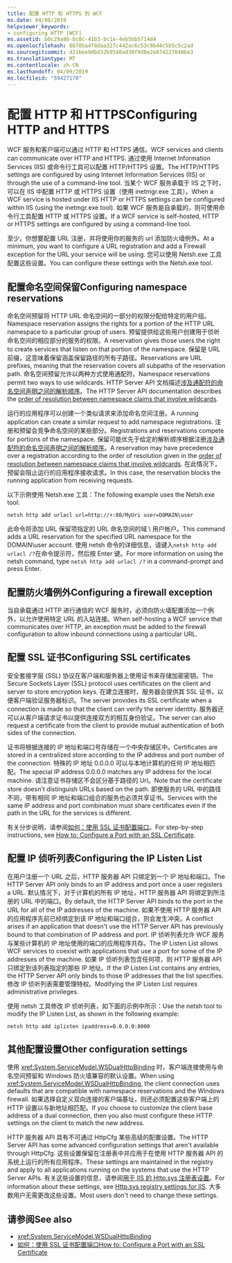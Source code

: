 ```yaml
---
title: 配置 HTTP 和 HTTPS 的 WCF
ms.date: 04/08/2019
helpviewer_keywords:
- configuring HTTP [WCF]
ms.assetid: b0c29a86-bc0c-41b3-bc1e-4eb5bb5714d4
ms.openlocfilehash: 86705a4f8daa327c442ac6c53c9b44c5b5c5c2ad
ms.sourcegitcommit: d21bee9dbd32b9540ad30f9d0e2e874227040be3
ms.translationtype: MT
ms.contentlocale: zh-CN
ms.lasthandoff: 04/09/2019
ms.locfileid: "59427170"
---
```

# <a name="configuring-http-and-https"></a><span data-ttu-id="96809-102">配置 HTTP 和 HTTPS</span><span class="sxs-lookup"><span data-stu-id="96809-102">Configuring HTTP and HTTPS</span></span>

<span data-ttu-id="96809-103">WCF 服务和客户端可以通过 HTTP 和 HTTPS 通信。</span><span class="sxs-lookup"><span data-stu-id="96809-103">WCF services and clients can communicate over HTTP and HTTPS.</span></span> <span data-ttu-id="96809-104">通过使用 Internet Information Services (IIS) 或命令行工具可以配置 HTTP/HTTPS 设置。</span><span class="sxs-lookup"><span data-stu-id="96809-104">The HTTP/HTTPS settings are configured by using Internet Information Services (IIS) or through the use of a command-line tool.</span></span> <span data-ttu-id="96809-105">当某个 WCF 服务承载于 IIS 之下时，可以在 IIS 中配置 HTTP 或 HTTPS 设置（使用 inetmgr.exe 工具）。</span><span class="sxs-lookup"><span data-stu-id="96809-105">When a WCF service is hosted under IIS HTTP or HTTPS settings can be configured within IIS (using the inetmgr.exe tool).</span></span> <span data-ttu-id="96809-106">如果 WCF 服务是自承载的，则可使用命令行工具配置 HTTP 或 HTTPS 设置。</span><span class="sxs-lookup"><span data-stu-id="96809-106">If a WCF service is self-hosted, HTTP or HTTPS settings are configured by using a command-line tool.</span></span>

<span data-ttu-id="96809-107">至少，你想要配置 URL 注册，并将使用你的服务的 url 添加防火墙例外。</span><span class="sxs-lookup"><span data-stu-id="96809-107">At a minimum, you want to configure a URL registration and add a Firewall exception for the URL your service will be using.</span></span> <span data-ttu-id="96809-108">您可以使用 Netsh.exe 工具配置这些设置。</span><span class="sxs-lookup"><span data-stu-id="96809-108">You can configure these settings with the Netsh.exe tool.</span></span>

## <a name="configuring-namespace-reservations"></a><span data-ttu-id="96809-109">配置命名空间保留</span><span class="sxs-lookup"><span data-stu-id="96809-109">Configuring namespace reservations</span></span>

<span data-ttu-id="96809-110">命名空间预留将 HTTP URL 命名空间的一部分的权限分配给特定的用户组。</span><span class="sxs-lookup"><span data-stu-id="96809-110">Namespace reservation assigns the rights for a portion of the HTTP URL namespace to a particular group of users.</span></span> <span data-ttu-id="96809-111">预留提供给这些用户创建用于侦听命名空间的相应部分的服务的权限。</span><span class="sxs-lookup"><span data-stu-id="96809-111">A reservation gives those users the right to create services that listen on that portion of the namespace.</span></span> <span data-ttu-id="96809-112">保留是 URL 前缀，这意味着保留涵盖保留路径的所有子路径。</span><span class="sxs-lookup"><span data-stu-id="96809-112">Reservations are URL prefixes, meaning that the reservation covers all subpaths of the reservation path.</span></span> <span data-ttu-id="96809-113">命名空间预留允许以两种方式使用通配符。</span><span class="sxs-lookup"><span data-stu-id="96809-113">Namespace reservations permit two ways to use wildcards.</span></span> <span data-ttu-id="96809-114">HTTP Server API 文档描述[涉及通配符的命名空间声明之间的解析顺序](/windows/desktop/Http/routing-incoming-requests)。</span><span class="sxs-lookup"><span data-stu-id="96809-114">The HTTP Server API documentation describes the [order of resolution between namespace claims that involve wildcards](/windows/desktop/Http/routing-incoming-requests).</span></span>

<span data-ttu-id="96809-115">运行的应用程序可以创建一个类似请求来添加命名空间注册。</span><span class="sxs-lookup"><span data-stu-id="96809-115">A running application can create a similar request to add namespace registrations.</span></span> <span data-ttu-id="96809-116">注册和预留会竞争命名空间的某些部分。</span><span class="sxs-lookup"><span data-stu-id="96809-116">Registrations and reservations compete for portions of the namespace.</span></span> <span data-ttu-id="96809-117">保留可能优先于给定的解析顺序根据注册[涉及通配符的命名空间声明之间的解析顺序](/windows/desktop/Http/routing-incoming-requests)。</span><span class="sxs-lookup"><span data-stu-id="96809-117">A reservation may have precedence over a registration according to the order of resolution given in the [order of resolution between namespace claims that involve wildcards](/windows/desktop/Http/routing-incoming-requests).</span></span> <span data-ttu-id="96809-118">在此情况下，预留会阻止运行的应用程序接收请求。</span><span class="sxs-lookup"><span data-stu-id="96809-118">In this case, the reservation blocks the running application from receiving requests.</span></span>

<span data-ttu-id="96809-119">以下示例使用 Netsh.exe 工具：</span><span class="sxs-lookup"><span data-stu-id="96809-119">The following example uses the Netsh.exe tool:</span></span>

```console
netsh http add urlacl url=http://+:80/MyUri user=DOMAIN\user
```

<span data-ttu-id="96809-120">此命令将添加 URL 保留项指定的 URL 命名空间的域 \ 用户帐户。</span><span class="sxs-lookup"><span data-stu-id="96809-120">This command adds a URL reservation for the specified URL namespace for the DOMAIN\user account.</span></span> <span data-ttu-id="96809-121">使用 netsh 命令的详细信息，请键入`netsh http add urlacl /?`在命令提示符，然后按 Enter 键。</span><span class="sxs-lookup"><span data-stu-id="96809-121">For more information on using the netsh command, type `netsh http add urlacl /?` in a command-prompt and press Enter.</span></span>

## <a name="configuring-a-firewall-exception"></a><span data-ttu-id="96809-122">配置防火墙例外</span><span class="sxs-lookup"><span data-stu-id="96809-122">Configuring a firewall exception</span></span>

<span data-ttu-id="96809-123">当自承载通过 HTTP 进行通信的 WCF 服务时，必须向防火墙配置添加一个例外，以允许使用特定 URL 的入站连接。</span><span class="sxs-lookup"><span data-stu-id="96809-123">When self-hosting a WCF service that communicates over HTTP, an exception must be added to the firewall configuration to allow inbound connections using a particular URL.</span></span>

## <a name="configuring-ssl-certificates"></a><span data-ttu-id="96809-124">配置 SSL 证书</span><span class="sxs-lookup"><span data-stu-id="96809-124">Configuring SSL certificates</span></span>

<span data-ttu-id="96809-125">安全套接字层 (SSL) 协议在客户端和服务器上使用证书来存储加密密钥。</span><span class="sxs-lookup"><span data-stu-id="96809-125">The Secure Sockets Layer (SSL) protocol uses certificates on the client and server to store encryption keys.</span></span> <span data-ttu-id="96809-126">在建立连接时，服务器会提供其 SSL 证书，以便客户端验证服务器标识。</span><span class="sxs-lookup"><span data-stu-id="96809-126">The server provides its SSL certificate when a connection is made so that the client can verify the server identity.</span></span> <span data-ttu-id="96809-127">服务器还可以从客户端请求证书以提供连接双方的相互身份验证。</span><span class="sxs-lookup"><span data-stu-id="96809-127">The server can also request a certificate from the client to provide mutual authentication of both sides of the connection.</span></span>

<span data-ttu-id="96809-128">证书将根据连接的 IP 地址和端口号存储在一个中央存储区中。</span><span class="sxs-lookup"><span data-stu-id="96809-128">Certificates are stored in a centralized store according to the IP address and port number of the connection.</span></span> <span data-ttu-id="96809-129">特殊的 IP 地址 0.0.0.0 可以与本地计算机的任何 IP 地址相匹配。</span><span class="sxs-lookup"><span data-stu-id="96809-129">The special IP address 0.0.0.0 matches any IP address for the local machine.</span></span> <span data-ttu-id="96809-130">请注意证书存储区不会区分基于路径的 Url。</span><span class="sxs-lookup"><span data-stu-id="96809-130">Note that the certificate store doesn't distinguish URLs based on the path.</span></span> <span data-ttu-id="96809-131">即使服务的 URL 中的路径不同，带有相同 IP 地址和端口组合的服务也必须共享证书。</span><span class="sxs-lookup"><span data-stu-id="96809-131">Services with the same IP address and port combination must share certificates even if the path in the URL for the services is different.</span></span>

<span data-ttu-id="96809-132">有关分步说明，请参阅[如何：使用 SSL 证书配置端口](how-to-configure-a-port-with-an-ssl-certificate.md)。</span><span class="sxs-lookup"><span data-stu-id="96809-132">For step-by-step instructions, see [How to: Configure a Port with an SSL Certificate](how-to-configure-a-port-with-an-ssl-certificate.md).</span></span>

## <a name="configuring-the-ip-listen-list"></a><span data-ttu-id="96809-133">配置 IP 侦听列表</span><span class="sxs-lookup"><span data-stu-id="96809-133">Configuring the IP Listen List</span></span>

<span data-ttu-id="96809-134">在用户注册一个 URL 之后，HTTP 服务器 API 只绑定到一个 IP 地址和端口。</span><span class="sxs-lookup"><span data-stu-id="96809-134">The HTTP Server API only binds to an IP address and port once a user registers a URL.</span></span> <span data-ttu-id="96809-135">默认情况下，对于计算机的所有 IP 地址，HTTP 服务器 API 将绑定到所注册的 URL 中的端口。</span><span class="sxs-lookup"><span data-stu-id="96809-135">By default, the HTTP Server API binds to the port in the URL for all of the IP addresses of the machine.</span></span> <span data-ttu-id="96809-136">如果不使用 HTTP 服务器 API 的应用程序先前已经绑定到该 IP 地址和端口组合，则会发生冲突。</span><span class="sxs-lookup"><span data-stu-id="96809-136">A conflict arises if an application that doesn't use the HTTP Server API has previously bound to that combination of IP address and port.</span></span> <span data-ttu-id="96809-137">IP 侦听列表允许 WCF 服务与某些计算机的 IP 地址使用的端口的应用程序共存。</span><span class="sxs-lookup"><span data-stu-id="96809-137">The IP Listen List allows WCF services to coexist with applications that use a port for some of the IP addresses of the machine.</span></span> <span data-ttu-id="96809-138">如果 IP 侦听列表包含任何项，则 HTTP 服务器 API 只绑定到该列表指定的那些 IP 地址。</span><span class="sxs-lookup"><span data-stu-id="96809-138">If the IP Listen List contains any entries, the HTTP Server API only binds to those IP addresses that the list specifies.</span></span> <span data-ttu-id="96809-139">修改 IP 侦听列表需要管理特权。</span><span class="sxs-lookup"><span data-stu-id="96809-139">Modifying the IP Listen List requires administrative privileges.</span></span>

<span data-ttu-id="96809-140">使用 netsh 工具修改 IP 侦听列表，如下面的示例中所示：</span><span class="sxs-lookup"><span data-stu-id="96809-140">Use the netsh tool to modify the IP Listen List, as shown in the following example:</span></span>

```console
netsh http add iplisten ipaddress=0.0.0.0:8000
```

## <a name="other-configuration-settings"></a><span data-ttu-id="96809-141">其他配置设置</span><span class="sxs-lookup"><span data-stu-id="96809-141">Other configuration settings</span></span>

<span data-ttu-id="96809-142">使用 <xref:System.ServiceModel.WSDualHttpBinding> 时，客户端连接使用与命名空间预留和 Windows 防火墙兼容的默认设置。</span><span class="sxs-lookup"><span data-stu-id="96809-142">When using <xref:System.ServiceModel.WSDualHttpBinding>, the client connection uses defaults that are compatible with namespace reservations and the Windows firewall.</span></span> <span data-ttu-id="96809-143">如果选择自定义双向连接的客户端基址，则还必须配置这些客户端上的 HTTP 设置以与新地址相匹配。</span><span class="sxs-lookup"><span data-stu-id="96809-143">If you choose to customize the client base address of a dual connection, then you also must configure these HTTP settings on the client to match the new address.</span></span>

<span data-ttu-id="96809-144">HTTP 服务器 API 具有不可通过 HttpCfg 某些高级的配置设置。</span><span class="sxs-lookup"><span data-stu-id="96809-144">The HTTP Server API has some advanced configuration settings that aren't available through HttpCfg.</span></span> <span data-ttu-id="96809-145">这些设置保留在注册表中并应用于在使用 HTTP 服务器 API 的系统上运行的所有应用程序。</span><span class="sxs-lookup"><span data-stu-id="96809-145">These settings are maintained in the registry and apply to all applications running on the systems that use the HTTP Server APIs.</span></span> <span data-ttu-id="96809-146">有关这些设置的信息，请参阅[用于 IIS 的 Http.sys 注册表设置](https://support.microsoft.com/en-us/help/820129/http-sys-registry-settings-for-windows)。</span><span class="sxs-lookup"><span data-stu-id="96809-146">For information about these settings, see [Http.sys registry settings for IIS](https://support.microsoft.com/en-us/help/820129/http-sys-registry-settings-for-windows).</span></span> <span data-ttu-id="96809-147">大多数用户无需更改这些设置。</span><span class="sxs-lookup"><span data-stu-id="96809-147">Most users don't need to change these settings.</span></span>

## <a name="see-also"></a><span data-ttu-id="96809-148">请参阅</span><span class="sxs-lookup"><span data-stu-id="96809-148">See also</span></span>

- <xref:System.ServiceModel.WSDualHttpBinding>
- [<span data-ttu-id="96809-149">如何：使用 SSL 证书配置端口</span><span class="sxs-lookup"><span data-stu-id="96809-149">How to: Configure a Port with an SSL Certificate</span></span>](how-to-configure-a-port-with-an-ssl-certificate.md)

